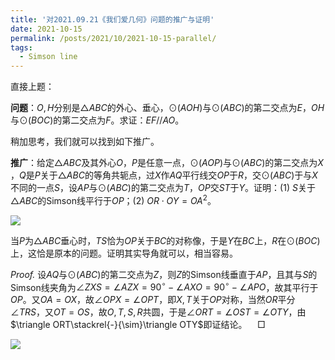 ```yaml
---
title: '对2021.09.21《我们爱几何》问题的推广与证明'
date: 2021-10-15
permalink: /posts/2021/10/2021-10-15-parallel/
tags:
  - Simson line
---
```


直接上题：

**问题**：$O,H$分别是$\triangle ABC$​的外心、垂心，$\odot(AOH)$与$\odot(ABC)$的第二交点为$E$，$OH$与$\odot(BOC)$的第二交点为$F$。求证：$EF//AO$。

稍加思考，我们就可以找到如下推广。

**推广**：给定$\triangle ABC$​及其外心$O$​，$P$​是任意一点，$\odot(AOP)$​与$\odot(ABC)$​的第二交点为$X$​，$Q$​是$P$​关于$\triangle ABC$​的等角共轭点，过$X$​作$AQ$平行线交$OP$于$R$，交$\odot(ABC)$于与$X$不同的一点$S$，设$AP$与$\odot(ABC)$的第二交点为$T$，$OP$交$ST$于$Y$。证明：(1) $S$关于$\triangle ABC$的Simson线平行于$OP$；(2) $OR\cdot OY=OA^2$​。

<img src="https://llddeddym.github.io/images/2021-10-15(1).png"/>

当$P$为$\triangle ABC$垂心时，$TS$恰为$OP$关于$BC$的对称像，于是$Y$在$BC$上，$R$在$\odot(BOC)$上，这恰是原本的问题。证明其实导角就可以，相当容易。

*Proof.* 设$AQ$与$\odot(ABC)$的第二交点为$Z$​，则$Z$的Simson线垂直于$AP$，且其与$S$的Simson线夹角为$\angle ZXS=\angle AZX=90^\circ-\angle AXO=90^\circ-\angle APO$，故其平行于$OP$。又$OA=OX$，故$\angle OPX=\angle OPT$，即$X,T$关于$OP$对称，当然$OR$平分$\angle TRS$，又$OT=OS$​，故$O,T,S,R$​共圆，于是$\angle ORT=\angle OST=\angle OTY$，由$\triangle ORT\stackrel{-}{\sim}\triangle OTY$即证结论。$\quad\Box$

<img src="https://llddeddym.github.io/images/2021-10-15(2).png"/>
